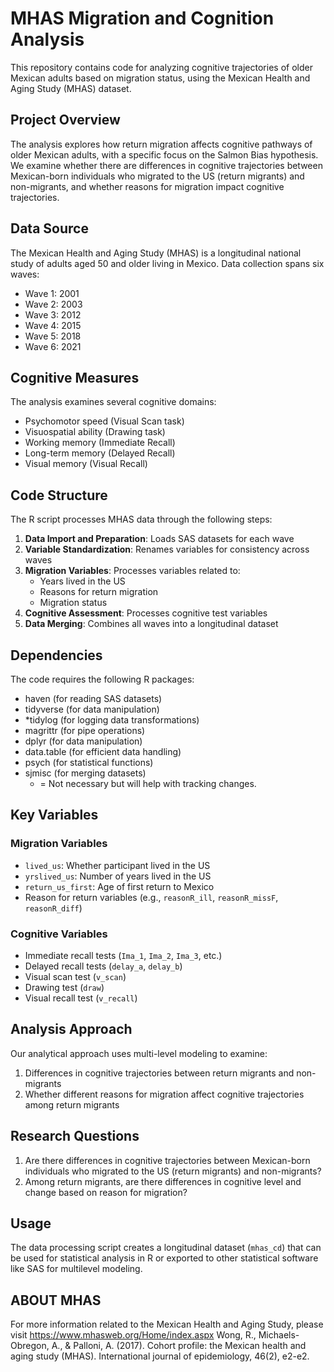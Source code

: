 # MHAS Migration and Cognition Analysis

This repository contains code for analyzing cognitive trajectories of older Mexican adults based on migration status, using the Mexican Health and Aging Study (MHAS) dataset.

## Project Overview

The analysis explores how return migration affects cognitive pathways of older Mexican adults, with a specific focus on the Salmon Bias hypothesis. We examine whether there are differences in cognitive trajectories between Mexican-born individuals who migrated to the US (return migrants) and non-migrants, and whether reasons for migration impact cognitive trajectories.

## Data Source

The Mexican Health and Aging Study (MHAS) is a longitudinal national study of adults aged 50 and older living in Mexico. Data collection spans six waves:
- Wave 1: 2001
- Wave 2: 2003
- Wave 3: 2012
- Wave 4: 2015
- Wave 5: 2018
- Wave 6: 2021

## Cognitive Measures

The analysis examines several cognitive domains:
- Psychomotor speed (Visual Scan task)
- Visuospatial ability (Drawing task)
- Working memory (Immediate Recall)
- Long-term memory (Delayed Recall)
- Visual memory (Visual Recall)

## Code Structure

The R script processes MHAS data through the following steps:

1. **Data Import and Preparation**: Loads SAS datasets for each wave
2. **Variable Standardization**: Renames variables for consistency across waves
3. **Migration Variables**: Processes variables related to:
   - Years lived in the US
   - Reasons for return migration
   - Migration status
4. **Cognitive Assessment**: Processes cognitive test variables
5. **Data Merging**: Combines all waves into a longitudinal dataset

## Dependencies

The code requires the following R packages:
- haven (for reading SAS datasets)
- tidyverse (for data manipulation)
- *tidylog (for logging data transformations)
- magrittr (for pipe operations)
- dplyr (for data manipulation)
- data.table (for efficient data handling)
- psych (for statistical functions)
- sjmisc (for merging datasets)
  * = Not necessary but will help with tracking changes. 
## Key Variables

### Migration Variables
- `lived_us`: Whether participant lived in the US
- `yrslived_us`: Number of years lived in the US
- `return_us_first`: Age of first return to Mexico
- Reason for return variables (e.g., `reasonR_ill`, `reasonR_missF`, `reasonR_diff`)

### Cognitive Variables
- Immediate recall tests (`Ima_1`, `Ima_2`, `Ima_3`, etc.)
- Delayed recall tests (`delay_a`, `delay_b`)
- Visual scan test (`v_scan`)
- Drawing test (`draw`)
- Visual recall test (`v_recall`)

## Analysis Approach

Our analytical approach uses multi-level modeling to examine:
1. Differences in cognitive trajectories between return migrants and non-migrants
2. Whether different reasons for migration affect cognitive trajectories among return migrants

## Research Questions

1. Are there differences in cognitive trajectories between Mexican-born individuals who migrated to the US (return migrants) and non-migrants?
2. Among return migrants, are there differences in cognitive level and change based on reason for migration?

## Usage

The data processing script creates a longitudinal dataset (`mhas_cd`) that can be used for statistical analysis in R or exported to other statistical software like SAS for multilevel modeling.

## ABOUT MHAS

For more information related to the Mexican Health and Aging Study, please visit https://www.mhasweb.org/Home/index.aspx 
Wong, R., Michaels-Obregon, A., & Palloni, A. (2017). Cohort profile: the Mexican health and aging study (MHAS). International journal of epidemiology, 46(2), e2-e2. 
